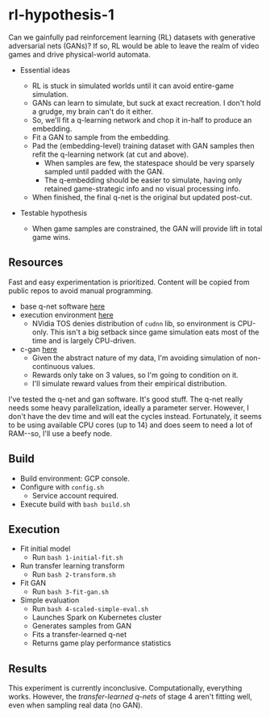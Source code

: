 # rl-hypothesis-1
Can we gainfully pad reinforcement learning (RL) datasets with generative adversarial nets (GANs)? If so, RL would be able to leave the realm of video games and drive physical-world automata.

- Essential ideas
  - RL is stuck in simulated worlds until it can avoid entire-game simulation. 
  - GANs can learn to simulate, but suck at exact recreation. I don't hold a grudge, my brain can't do it either.
  - So, we'll fit a q-learning network and chop it in-half to produce an embedding.
  - Fit a GAN to sample from the embedding.
  - Pad the (embedding-level) training dataset with GAN samples then refit the q-learning network (at cut and above). 
    - When samples are few, the statespace should be very sparsely sampled until padded with the GAN. 
    - The q-embedding should be easier to simulate, having only retained game-strategic info and no visual processing info. 
  - When finished, the final q-net is the original but updated post-cut. 

- Testable hypothesis
  - When game samples are constrained, the GAN will provide lift in total game wins. 

## Resources 

Fast and easy experimentation is prioritized. Content will be copied from public repos to avoid manual programming. 
- base q-net software [here](https://github.com/rlcode/reinforcement-learning/blob/master/3-atari/1-breakout/breakout_dqn.py) 
- execution environment [here](https://github.com/jaimeps/docker-rl-gym#docker-hub) 
  - NVidia TOS denies distribution of `cudnn` lib, so environment is CPU-only. This isn't a big setback since game simulation eats most of the time and is largely CPU-driven.
- c-gan [here](https://github.com/eriklindernoren/Keras-GAN/blob/master/cgan/cgan.py) 
  - Given the abstract nature of my data, I'm avoiding simulation of non-continuous values. 
  - Rewards only take on 3 values, so I'm going to condition on it.
  - I'll simulate reward values from their empirical distribution.  

I've tested the q-net and gan software. It's good stuff. The q-net really needs some heavy parallelization, ideally a parameter server. However, I don't have the dev time and will eat the cycles instead. Fortunately, it seems to be using available CPU cores (up to 14) and does seem to need a lot of RAM--so, I'll use a beefy node.  

## Build 

- Build environment: GCP console. 
- Configure with `config.sh` 
  - Service account required.  
- Execute build with `bash build.sh` 

## Execution 

- Fit initial model 
  - Run `bash 1-initial-fit.sh`
- Run transfer learning transform 
  - Run `bash 2-transform.sh`
- Fit GAN 
  - Run `bash 3-fit-gan.sh`
- Simple evaluation 
  - Run `bash 4-scaled-simple-eval.sh`
  - Launches Spark on Kubernetes cluster 
  - Generates samples from GAN
  - Fits a transfer-learned q-net 
  - Returns game play performance statistics

## Results 

This experiment is currently inconclusive. Computationally, everything works. However, the *transfer-learned q-nets* of stage 4 aren't fitting well, even when sampling real data (no GAN).

